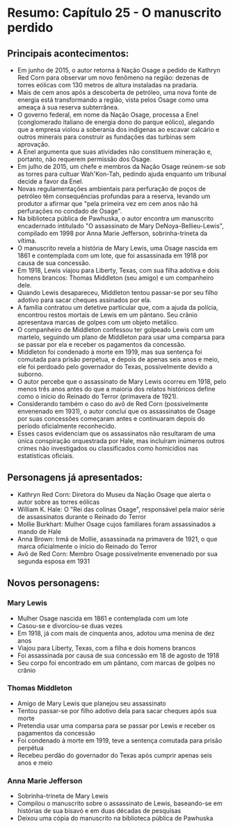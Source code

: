 # Resumo: Capítulo 25 - O manuscrito perdido

## Principais acontecimentos:
- Em junho de 2015, o autor retorna à Nação Osage a pedido de Kathryn Red Corn para observar um novo fenômeno na região: dezenas de torres eólicas com 130 metros de altura instaladas na pradaria.
- Mais de cem anos após a descoberta de petróleo, uma nova fonte de energia está transformando a região, vista pelos Osage como uma ameaça à sua reserva subterrânea.
- O governo federal, em nome da Nação Osage, processa a Enel (conglomerado italiano de energia dono do parque eólico), alegando que a empresa violou a soberania dos indígenas ao escavar calcário e outros minerais para construir as fundações das turbinas sem aprovação.
- A Enel argumenta que suas atividades não constituem mineração e, portanto, não requerem permissão dos Osage.
- Em julho de 2015, um chefe e membros da Nação Osage reúnem-se sob as torres para cultuar Wah'Kon-Tah, pedindo ajuda enquanto um tribunal decide a favor da Enel.
- Novas regulamentações ambientais para perfuração de poços de petróleo têm consequências profundas para a reserva, levando um produtor a afirmar que "pela primeira vez em cem anos não há perfurações no condado de Osage".
- Na biblioteca pública de Pawhuska, o autor encontra um manuscrito encadernado intitulado "O assassinato de Mary DeNoya-Bellieu-Lewis", compilado em 1998 por Anna Marie Jefferson, sobrinha-trineta da vítima.
- O manuscrito revela a história de Mary Lewis, uma Osage nascida em 1861 e contemplada com um lote, que foi assassinada em 1918 por causa de sua concessão.
- Em 1918, Lewis viajou para Liberty, Texas, com sua filha adotiva e dois homens brancos: Thomas Middleton (seu amigo) e um companheiro dele.
- Quando Lewis desapareceu, Middleton tentou passar-se por seu filho adotivo para sacar cheques assinados por ela.
- A família contratou um detetive particular que, com a ajuda da polícia, encontrou restos mortais de Lewis em um pântano. Seu crânio apresentava marcas de golpes com um objeto metálico.
- O companheiro de Middleton confessou ter golpeado Lewis com um martelo, seguindo um plano de Middleton para usar uma comparsa para se passar por ela e receber os pagamentos da concessão.
- Middleton foi condenado à morte em 1919, mas sua sentença foi comutada para prisão perpétua, e depois de apenas seis anos e meio, ele foi perdoado pelo governador do Texas, possivelmente devido a suborno.
- O autor percebe que o assassinato de Mary Lewis ocorreu em 1918, pelo menos três anos antes do que a maioria dos relatos históricos define como o início do Reinado do Terror (primavera de 1921).
- Considerando também o caso do avô de Red Corn (possivelmente envenenado em 1931), o autor conclui que os assassinatos de Osage por suas concessões começaram antes e continuaram depois do período oficialmente reconhecido.
- Esses casos evidenciam que os assassinatos não resultaram de uma única conspiração orquestrada por Hale, mas incluíram inúmeros outros crimes não investigados ou classificados como homicídios nas estatísticas oficiais.

## Personagens já apresentados:
- Kathryn Red Corn: Diretora do Museu da Nação Osage que alerta o autor sobre as torres eólicas
- William K. Hale: O "Rei das colinas Osage", responsável pela maior série de assassinatos durante o Reinado do Terror
- Mollie Burkhart: Mulher Osage cujos familiares foram assassinados a mando de Hale
- Anna Brown: Irmã de Mollie, assassinada na primavera de 1921, o que marca oficialmente o início do Reinado do Terror
- Avô de Red Corn: Membro Osage possivelmente envenenado por sua segunda esposa em 1931

## Novos personagens:

### Mary Lewis
- Mulher Osage nascida em 1861 e contemplada com um lote
- Casou-se e divorciou-se duas vezes
- Em 1918, já com mais de cinquenta anos, adotou uma menina de dez anos
- Viajou para Liberty, Texas, com a filha e dois homens brancos
- Foi assassinada por causa de sua concessão em 18 de agosto de 1918
- Seu corpo foi encontrado em um pântano, com marcas de golpes no crânio

### Thomas Middleton
- Amigo de Mary Lewis que planejou seu assassinato
- Tentou passar-se por filho adotivo dela para sacar cheques após sua morte
- Pretendia usar uma comparsa para se passar por Lewis e receber os pagamentos da concessão
- Foi condenado à morte em 1919, teve a sentença comutada para prisão perpétua
- Recebeu perdão do governador do Texas após cumprir apenas seis anos e meio

### Anna Marie Jefferson
- Sobrinha-trineta de Mary Lewis
- Compilou o manuscrito sobre o assassinato de Lewis, baseando-se em histórias de sua bisavó e em duas décadas de pesquisas
- Deixou uma cópia do manuscrito na biblioteca pública de Pawhuska 